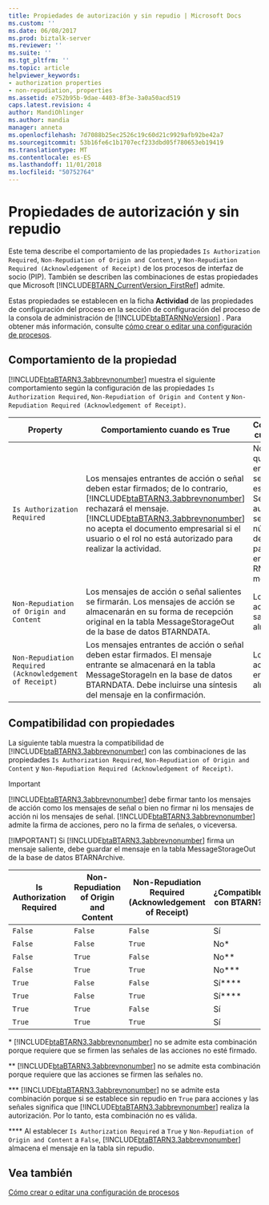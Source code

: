 ```yaml
---
title: Propiedades de autorización y sin repudio | Microsoft Docs
ms.custom: ''
ms.date: 06/08/2017
ms.prod: biztalk-server
ms.reviewer: ''
ms.suite: ''
ms.tgt_pltfrm: ''
ms.topic: article
helpviewer_keywords:
- authorization properties
- non-repudiation, properties
ms.assetid: e752b95b-9dae-4403-8f3e-3a0a50acd519
caps.latest.revision: 4
author: MandiOhlinger
ms.author: mandia
manager: anneta
ms.openlocfilehash: 7d7088b25ec2526c19c60d21c9929afb92be42a7
ms.sourcegitcommit: 53b16fe6c1b1707ecf233dbd05f780653eb19419
ms.translationtype: MT
ms.contentlocale: es-ES
ms.lasthandoff: 11/01/2018
ms.locfileid: "50752764"
---
```

# <a name="authorization-and-non-repudiation-properties"></a>Propiedades de autorización y sin repudio
Este tema describe el comportamiento de las propiedades `Is Authorization Required`, `Non-Repudiation of Origin and Content`, y `Non-Repudiation Required (Acknowledgement of Receipt)` de los procesos de interfaz de socio (PIP). También se describen las combinaciones de estas propiedades que Microsoft [!INCLUDE[BTARN_CurrentVersion_FirstRef](../../includes/btarn-currentversion-firstref-md.md)] admite.  

 Estas propiedades se establecen en la ficha **Actividad** de las propiedades de configuración del proceso en la sección de configuración del proceso de la consola de administración de [!INCLUDE[btaBTARNNoVersion](../../includes/btabtarnnoversion-md.md)] . Para obtener más información, consulte [cómo crear o editar una configuración de procesos](../../adapters-and-accelerators/accelerator-rosettanet/how-to-create-or-edit-a-process-configuration.md).  

## <a name="property-behavior"></a>Comportamiento de la propiedad  
 [!INCLUDE[btaBTARN3.3abbrevnonumber](../../includes/btabtarn3-3abbrevnonumber-md.md)] muestra el siguiente comportamiento según la configuración de las propiedades `Is Authorization Required`, `Non-Repudiation of Origin and Content` y `Non-Repudiation Required (Acknowledgement of Receipt)`.  


|                        Property                         |                                                                                                                                                                             Comportamiento cuando es True                                                                                                                                                                             |                                                                               Comportamiento cuando es False                                                                               |
|---------------------------------------------------------|----------------------------------------------------------------------------------------------------------------------------------------------------------------------------------------------------------------------------------------------------------------------------------------------------------------------------------------------------------------------------|---------------------------------------------------------------------------------------------------------------------------------------------------------------------------------|
|               `Is Authorization Required`               | Los mensajes entrantes de acción o señal deben estar firmados; de lo contrario, [!INCLUDE[btaBTARN3.3abbrevnonumber](../../includes/btabtarn3-3abbrevnonumber-md.md)] rechazará el mensaje. [!INCLUDE[btaBTARN3.3abbrevnonumber](../../includes/btabtarn3-3abbrevnonumber-md.md)] no acepta el documento empresarial si el usuario o el rol no está autorizado para realizar la actividad. | No es necesario que los mensajes entrantes de señal o acción estén firmados. Se aplicará la autorización sencilla con el número DUNS del socio de las partes del encabezado RNIF del mensaje. |
|         `Non-Repudiation of Origin and Content`         |                                                                                                Los mensajes de acción o señal salientes se firmarán. Los mensajes de acción se almacenarán en su forma de recepción original en la tabla MessageStorageOut de la base de datos BTARNDATA.                                                                                                 |                                                             Los mensajes de acción o señal salientes no se almacenarán.                                                              |
| `Non-Repudiation Required (Acknowledgement of Receipt)` |                                                                                 Los mensajes entrantes de acción o señal deben estar firmados. El mensaje entrante se almacenará en la tabla MessageStorageIn en la base de datos BTARNDATA. Debe incluirse una síntesis del mensaje en la confirmación.                                                                                  |                                                             Los mensajes de acción o señal entrantes no se almacenarán.                                                              |

## <a name="property-support"></a>Compatibilidad con propiedades  
 La siguiente tabla muestra la compatibilidad de [!INCLUDE[btaBTARN3.3abbrevnonumber](../../includes/btabtarn3-3abbrevnonumber-md.md)] con las combinaciones de las propiedades `Is Authorization Required`, `Non-Repudiation of Origin and Content` y `Non-Repudiation Required (Acknowledgement of Receipt)`.  

> [!IMPORTANT]
>  [!INCLUDE[btaBTARN3.3abbrevnonumber](../../includes/btabtarn3-3abbrevnonumber-md.md)] debe firmar tanto los mensajes de acción como los mensajes de señal o bien no firmar ni los mensajes de acción ni los mensajes de señal. [!INCLUDE[btaBTARN3.3abbrevnonumber](../../includes/btabtarn3-3abbrevnonumber-md.md)] admite la firma de acciones, pero no la firma de señales, o viceversa.  
> 
> [!IMPORTANT]
>  Si [!INCLUDE[btaBTARN3.3abbrevnonumber](../../includes/btabtarn3-3abbrevnonumber-md.md)] firma un mensaje saliente, debe guardar el mensaje en la tabla MessageStorageOut de la base de datos BTARNArchive.  

|Is Authorization Required|Non-Repudiation of Origin and Content|Non-Repudiation Required (Acknowledgement of Receipt)|¿Compatible con BTARN?|  
|-------------------------------|--------------------------------------------|--------------------------------------------------------------|-------------------------|  
|`False`|`False`|`False`|Sí|  
|`False`|`False`|`True`|No\*|  
|`False`|`True`|`False`|No\*\*|  
|`False`|`True`|`True`|No\*\*\*|  
|`True`|`False`|`False`|Sí\*\*\*\*|  
|`True`|`False`|`True`|Sí\*\*\*\*|  
|`True`|`True`|`False`|Sí|  
|`True`|`True`|`True`|Sí|  

 \* [!INCLUDE[btaBTARN3.3abbrevnonumber](../../includes/btabtarn3-3abbrevnonumber-md.md)] no se admite esta combinación porque requiere que se firmen las señales de las acciones no esté firmado.  

 \*\* [!INCLUDE[btaBTARN3.3abbrevnonumber](../../includes/btabtarn3-3abbrevnonumber-md.md)] no se admite esta combinación porque requiere que las acciones se firmen las señales no.  

 \*\*\* [!INCLUDE[btaBTARN3.3abbrevnonumber](../../includes/btabtarn3-3abbrevnonumber-md.md)] no se admite esta combinación porque si se establece sin repudio en `True` para acciones y las señales significa que [!INCLUDE[btaBTARN3.3abbrevnonumber](../../includes/btabtarn3-3abbrevnonumber-md.md)] realiza la autorización. Por lo tanto, esta combinación no es válida.  

 \*\*\*\* Al establecer `Is Authorization Required` a `True` y `Non-Repudiation of Origin and Content` a `False`, [!INCLUDE[btaBTARN3.3abbrevnonumber](../../includes/btabtarn3-3abbrevnonumber-md.md)] almacena el mensaje en la tabla sin repudio.  

## <a name="see-also"></a>Vea también  
 [Cómo crear o editar una configuración de procesos](../../adapters-and-accelerators/accelerator-rosettanet/how-to-create-or-edit-a-process-configuration.md)